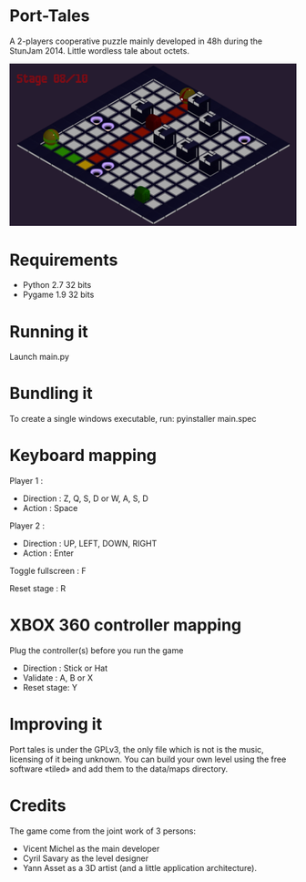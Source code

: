Port-Tales
==========

A 2-players cooperative puzzle mainly developed in 48h during the StunJam 2014. 
Little wordless tale about octets.

![Alt text](/data/screenshot.png?raw=true "ScreenShot")

# Requirements

 - Python 2.7 32 bits
 - Pygame 1.9 32 bits
 
# Running it

Launch main.py

# Bundling it

To create a single windows executable, run: pyinstaller main.spec

# Keyboard mapping 

Player 1 : 	

- Direction : Z, Q, S, D or W, A, S, D
- Action :	Space

Player 2 : 	

- Direction : UP, LEFT, DOWN, RIGHT
- Action : 	Enter

Toggle fullscreen : F

Reset stage : 		R

# XBOX 360 controller mapping 

Plug the controller(s) before you run the game

- Direction : Stick or Hat
- Validate : 	A, B or X
- Reset stage: 	Y

# Improving it

Port tales is under the GPLv3, the only file which is not is the music, licensing of it being unknown.
You can build your own level using the free software «tiled» and add them to the data/maps directory.

# Credits

The game come from the joint work of 3 persons:

- Vicent Michel as the main developer
- Cyril Savary as the level designer
- Yann Asset as a 3D artist (and a little application architecture).
